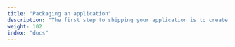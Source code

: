 ```yaml
---
title: "Packaging an application"
description: "The first step to shipping your application is to create a YAML file that defines the properties, containers, optional configuration and more."
weight: 102
index: "docs"
---
```

